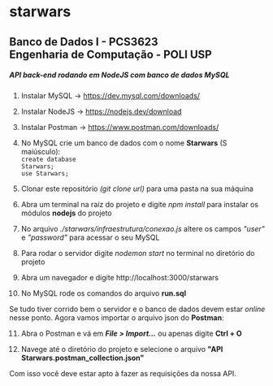 <h1>starwars</h1>
<h2> Banco de Dados I - PCS3623
<br/>Engenharia de Computação - POLI USP </h2>

<h5>API back-end rodando em NodeJS com banco de dados MySQL</h5>

1) Instalar MySQL -> https://dev.mysql.com/downloads/
2) Instalar NodeJS -> https://nodejs.dev/download
3) Instalar Postman -> https://www.postman.com/downloads/
4) No MySQL crie um banco de dados com o nome <strong>Starwars</strong> (S maiúsculo):
   <br/><code>create database Starwars;</code>
   <br/><code>use Starwars;</code>
   
5) Clonar este repositório _(git clone url)_ para uma pasta na sua máquina
6) Abra um terminal na raíz do projeto e digite _npm install_ para instalar os módulos <strong>nodejs</strong> do projeto
7) No arquivo _./starwars/infraestrutura/conexao.js_ altere os campos _"user"_ e _"password"_ para acessar o seu MySQL
8) Para rodar o servidor digite _nodemon start_ no terminal no diretório do projeto
9) Abra um navegador e digite http://localhost:3000/starwars
10) No MySQL rode os comandos do arquivo <strong>run.sql</strong>

Se tudo tiver corrido bem o servidor e o banco de dados devem estar _online_ nesse ponto.
Agora vamos importar o arquivo json do <strong>Postman</strong>:

11) Abra o Postman e vá em <strong>_File > Import..._</strong> ou apenas digite <strong> Ctrl + O</strong>

12) Navege até o diretório do projeto e selecione o arquivo <strong>"API Starwars.postman_collection.json"</strong>

Com isso você deve estar apto à fazer as requisições da nossa API.